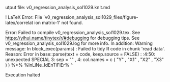 
utput file: v0_regression_analysis_sol1029.knit.md

! LaTeX Error: File `v0_regression_analysis_sol1029_files/figure-latex/correlat
ion matrix-1' not found.

Error: Failed to compile v0_regression_analysis_sol1029.tex. See https://yihui.name/tinytex/r/#debugging for debugging tips. See v0_regression_analysis_sol1029.log for more info.
In addition: Warning message:
In block_exec(params) : Failed to tidy R code in chunk 'read data'. Reason:
Error in base::parse(text = code, keep.source = FALSE) : 
  <text>:4:50: unexpected SPECIAL
3: sep = "" ,
4: col.names = c ( "Y" , "X1" , "X2" , "X3" ) ) %>% %InLiNe_IdEnTiFiEr%
                                                    ^

Execution halted
